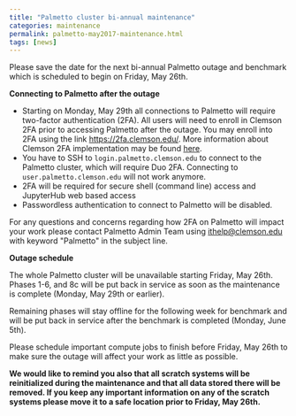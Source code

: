 ```yaml
---
title: "Palmetto cluster bi-annual maintenance"
categories: maintenance 
permalink: palmetto-may2017-maintenance.html
tags: [news]
---
```


Please save the date for the next bi-annual Palmetto outage and
benchmark which is scheduled to begin on Friday, May 26th.

**Connecting to Palmetto after the outage**   

- Starting on Monday, May 29th all connections to Palmetto will require two-factor authentication (2FA). All users will need to enroll in Clemson 2FA prior to accessing Palmetto after the outage. You may enroll into 2FA using the link <https://2fa.clemson.edu/>. More information about Clemson 2FA implementation may be found [here](http://ccit.clemson.edu/support/faculty-staff/two-factor-authentication/).
- You have to SSH to `login.palmetto.clemson.edu` to connect to the Palmetto cluster, which will require Duo 2FA. Connecting to `user.palmetto.clemson.edu` will not work anymore.  
- 2FA will be required for secure shell (command line) access and JupyterHub web based access 
- Passwordless authentication to connect to Palmetto will be disabled.

For any questions and concerns regarding how 2FA on Palmetto will 
impact your work please contact Palmetto Admin Team using 
<ithelp@clemson.edu> with keyword "Palmetto" in the subject line. 

**Outage schedule**

The whole Palmetto cluster will be unavailable starting Friday,
May 26th. Phases 1-6, and 8c will be put back in service 
as soon as the maintenance is complete (Monday, May 29th or 
earlier).

Remaining phases will stay offline for the following week for 
benchmark and will be put back in service after the benchmark is 
completed (Monday, June 5th).

Please schedule important compute jobs to finish before Friday,
May 26th to make sure the outage will affect your work as little
as possible.

**We would like to remind you also that all scratch systems will
be reinitialized during the maintenance and that all data stored
there will be removed. If you keep any important information on any
of the scratch systems please move it to a safe location prior to
Friday, May 26th.**
